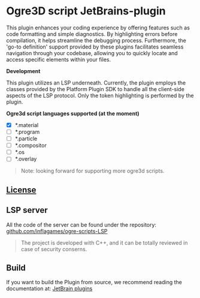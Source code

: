 # Ogre3D script JetBrains-plugin

This plugin enhances your coding experience by offering features such as code formatting and simple diagnostics. By highlighting errors before compilation, it helps streamline the debugging process. Furthermore, the 'go-to definition' support provided by these plugins facilitates seamless navigation through your codebase, allowing you to quickly locate and access specific elements within your files.

**Development**

This plugin utilizes an LSP underneath. Currently, the plugin employs the classes provided by the Platform Plugin SDK to handle all the client-side aspects of the LSP protocol. Only the token highlighting is performed by the plugin.

**Ogre3d script languages supported (at the moment)**

 - [x] *.material
 - [ ] *.program
 - [ ] *.particle
 - [ ] *.compositor
 - [ ] *.os
 - [ ] *.overlay

> Note: looking forward for supporting more ogre3d scripts.

## [License](./LICENSE)

## LSP server

All the code of the server can be found under the repository:
[github.com/inflagames/ogre-scripts-LSP](https://github.com/inflagames/ogre-scripts-LSP)

> The project is developed with C++, and it can be totally reviewed in case of security conserns.

## Build

If you want to build the Plugin from source, we recommend reading the documentation at: [JetBrain plugins](https://plugins.jetbrains.com/docs/intellij/welcome.html)

